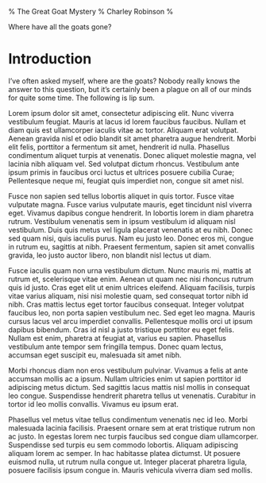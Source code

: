 % The Great Goat Mystery
% Charley Robinson
% 

Where have all the goats gone?

Introduction
============

I’ve often asked myself, where are the goats? Nobody really knows the
answer to this question, but it’s certainly been a plague on all of our
minds for quite some time. The following is lip sum.

Lorem ipsum dolor sit amet, consectetur adipiscing elit. Nunc viverra
vestibulum feugiat. Mauris at lacus id lorem faucibus faucibus. Nullam
et diam quis est ullamcorper iaculis vitae ac tortor. Aliquam erat
volutpat. Aenean gravida nisl et odio blandit sit amet pharetra augue
hendrerit. Morbi elit felis, porttitor a fermentum sit amet, hendrerit
id nulla. Phasellus condimentum aliquet turpis at venenatis. Donec
aliquet molestie magna, vel lacinia nibh aliquam vel. Sed volutpat
dictum rhoncus. Vestibulum ante ipsum primis in faucibus orci luctus et
ultrices posuere cubilia Curae; Pellentesque neque mi, feugiat quis
imperdiet non, congue sit amet nisl.

Fusce non sapien sed tellus lobortis aliquet in quis tortor. Fusce vitae
vulputate magna. Fusce varius vulputate mauris, eget tincidunt nisl
viverra eget. Vivamus dapibus congue hendrerit. In lobortis lorem in
diam pharetra rutrum. Vestibulum venenatis sem in ipsum vestibulum id
aliquam nisl vestibulum. Duis quis metus vel ligula placerat venenatis
at eu nibh. Donec sed quam nisi, quis iaculis purus. Nam eu justo leo.
Donec eros mi, congue in rutrum eu, sagittis at nibh. Praesent
fermentum, sapien sit amet convallis gravida, leo justo auctor libero,
non blandit nisl lectus ut diam.

Fusce iaculis quam non urna vestibulum dictum. Nunc mauris mi, mattis at
rutrum et, scelerisque vitae enim. Aenean ut quam nec nisi rhoncus
rutrum quis id justo. Cras eget elit ut enim ultrices eleifend. Aliquam
facilisis, turpis vitae varius aliquam, nisi nisi molestie quam, sed
consequat tortor nibh id nibh. Cras mattis lectus eget tortor faucibus
consequat. Integer volutpat faucibus leo, non porta sapien vestibulum
nec. Sed eget leo magna. Mauris cursus lacus vel arcu imperdiet
convallis. Pellentesque mollis orci ut ipsum dapibus bibendum. Cras id
nisl a justo tristique porttitor eu eget felis. Nullam est enim,
pharetra at feugiat at, varius eu sapien. Phasellus vestibulum ante
tempor sem fringilla tempus. Donec quam lectus, accumsan eget suscipit
eu, malesuada sit amet nibh.

Morbi rhoncus diam non eros vestibulum pulvinar. Vivamus a felis at ante
accumsan mollis ac a ipsum. Nullam ultricies enim ut sapien porttitor id
adipiscing metus dictum. Sed sagittis lacus mattis nisl mollis in
consequat leo congue. Suspendisse hendrerit pharetra tellus ut
venenatis. Curabitur in tortor id leo mollis convallis. Vivamus eu ipsum
erat.

Phasellus vel metus vitae tellus condimentum venenatis nec id leo. Morbi
malesuada lacinia facilisis. Praesent ornare sem at erat tristique
rutrum non ac justo. In egestas lorem nec turpis faucibus sed congue
diam ullamcorper. Suspendisse sed turpis eu sem commodo lobortis.
Aliquam adipiscing aliquam lorem ac semper. In hac habitasse platea
dictumst. Ut posuere euismod nulla, ut rutrum nulla congue ut. Integer
placerat pharetra ligula, posuere facilisis ipsum congue in. Mauris
vehicula viverra diam sed mollis.
